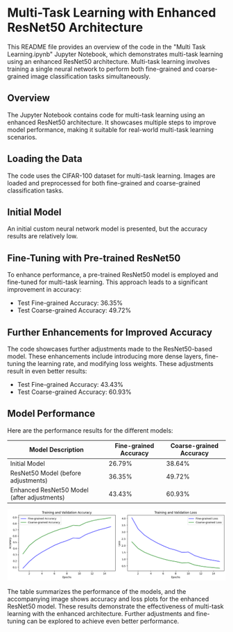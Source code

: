 # Multi-Task Learning with Enhanced ResNet50 Architecture

This README file provides an overview of the code in the "Multi Task Learning.ipynb" Jupyter Notebook, which demonstrates multi-task learning using an enhanced ResNet50 architecture. Multi-task learning involves training a single neural network to perform both fine-grained and coarse-grained image classification tasks simultaneously.

## Overview

The Jupyter Notebook contains code for multi-task learning using an enhanced ResNet50 architecture. It showcases multiple steps to improve model performance, making it suitable for real-world multi-task learning scenarios.

## Loading the Data

The code uses the CIFAR-100 dataset for multi-task learning. Images are loaded and preprocessed for both fine-grained and coarse-grained classification tasks.

## Initial Model

An initial custom neural network model is presented, but the accuracy results are relatively low.

## Fine-Tuning with Pre-trained ResNet50

To enhance performance, a pre-trained ResNet50 model is employed and fine-tuned for multi-task learning. This approach leads to a significant improvement in accuracy:

- Test Fine-grained Accuracy: 36.35%
- Test Coarse-grained Accuracy: 49.72%

## Further Enhancements for Improved Accuracy

The code showcases further adjustments made to the ResNet50-based model. These enhancements include introducing more dense layers, fine-tuning the learning rate, and modifying loss weights. These adjustments result in even better results:

- Test Fine-grained Accuracy: 43.43%
- Test Coarse-grained Accuracy: 60.93%

## Model Performance

Here are the performance results for the different models:

| Model Description                             | Fine-grained Accuracy | Coarse-grained Accuracy |
|----------------------------------------------|-----------------------|-------------------------|
| Initial Model                                 | 26.79%                | 38.64%                  |
| ResNet50 Model (before adjustments)          | 36.35%                | 49.72%                  |
| Enhanced ResNet50 Model (after adjustments)  | 43.43%                | 60.93%                  |

![Accuracy and Loss Plots](/download%20(1).png)

The table summarizes the performance of the models, and the accompanying image shows accuracy and loss plots for the enhanced ResNet50 model. These results demonstrate the effectiveness of multi-task learning with the enhanced architecture. Further adjustments and fine-tuning can be explored to achieve even better performance.
